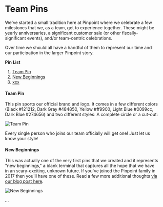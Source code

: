 # Team Pins

We've started a small tradition here at Pinpoint where we celebrate a few milestones that we, as a team, get to experience together. These might be yearly anniversaries, a significant customer sale (or other fiscally-significant events), and/or team-centric celebrations.

Over time we should all have a handful of them to represent our time and our participation in the larger Pinpoint story.

**Pin List**

1. [Team Pin](https://github.com/pinpt/handbook/blob/master/4-pins.md#team-pin)
2. [New Beginnings](https://github.com/pinpt/handbook/blob/master/4-pins.md#new-beginnings)
3. [xxx]()

#### Team Pin

This pin sports our official brand and logo. It comes in a few different colors (Black #121212, Dark Gray #484850, Yellow #ff9900, Light Blue #0099cc, Dark Blue #274656) and two different styles: A complete circle or a cut-out:

![Team Pin](http://blog.pinpt.co/wp-content/uploads/2017/07/team-pins-4.jpg)

Every single person who joins our team officially will get one! Just let us know your style!

#### New Beginnings

This was actually one of the very first pins that we created and it represents "new beginnings," a blank terminal that captures all the hope that we have in an scary-exciting, unknown future. If you've joined the Pinpoint family in 2017 then you'll have one of these. Read a few more additional thoughts [via our blog post here](https://blog.pinpt.co/pinning-culture/).

![New Beginnings](http://blog.pinpt.co/wp-content/uploads/2017/06/new-beginnings-pin.jpeg)

...